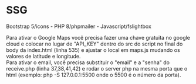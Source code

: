 # SSG
Bootstrap 5/icons - PHP 8/phpmailer - Javascript/fslightbox

Para ativar o Google Maps você precisa fazer uma chave gratuita no google cloud e colocar no lugar de "API_KEY" dentro do src do script no final do body da index.html (linha 535) e ajustar o local em maps.js mudando os valores de latitude e longitude.\
Para ativar o email, você precisa substituir o "email" e a "senha" do receive.php (linha 37,38,41,42) e rodar o server php na mesma porta que o html (exemplo: php -S 127.0.0.1:5500 onde o 5500 é o número da porta).
